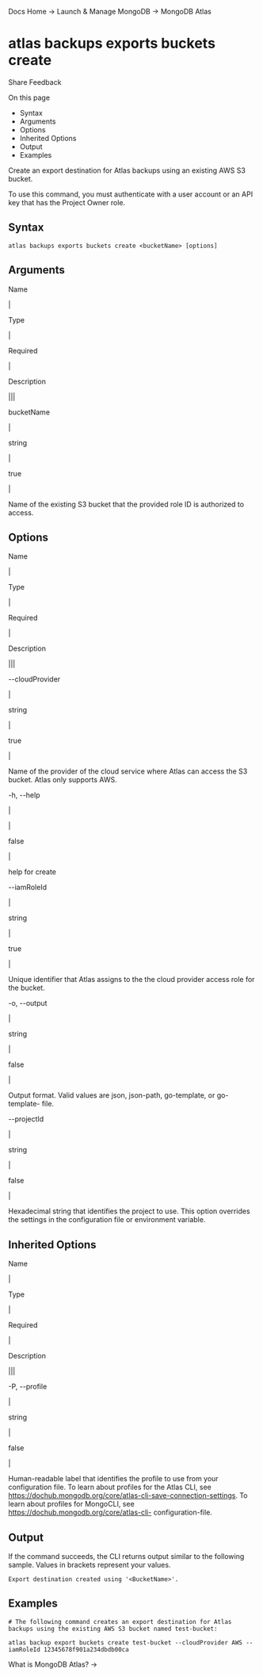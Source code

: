 Docs Home → Launch & Manage MongoDB → MongoDB Atlas

# atlas backups exports buckets create

Share Feedback

On this page

  * Syntax
  * Arguments
  * Options
  * Inherited Options
  * Output
  * Examples

Create an export destination for Atlas backups using an existing AWS S3
bucket.

To use this command, you must authenticate with a user account or an API key
that has the Project Owner role.

## Syntax

    
    
    atlas backups exports buckets create <bucketName> [options]  
      
  
## Arguments

Name

|

Type

|

Required

|

Description  
  
|||  
  
bucketName

|

string

|

true

|

Name of the existing S3 bucket that the provided role ID is authorized to
access.  
  
## Options

Name

|

Type

|

Required

|

Description  
  
|||  
  
\--cloudProvider

|

string

|

true

|

Name of the provider of the cloud service where Atlas can access the S3
bucket. Atlas only supports AWS.  
  
-h, --help

|

|

false

|

help for create  
  
\--iamRoleId

|

string

|

true

|

Unique identifier that Atlas assigns to the the cloud provider access role for
the bucket.  
  
-o, --output

|

string

|

false

|

Output format. Valid values are json, json-path, go-template, or go-template-
file.  
  
\--projectId

|

string

|

false

|

Hexadecimal string that identifies the project to use. This option overrides
the settings in the configuration file or environment variable.  
  
## Inherited Options

Name

|

Type

|

Required

|

Description  
  
|||  
  
-P, --profile

|

string

|

false

|

Human-readable label that identifies the profile to use from your
configuration file. To learn about profiles for the Atlas CLI, see
https://dochub.mongodb.org/core/atlas-cli-save-connection-settings. To learn
about profiles for MongoCLI, see https://dochub.mongodb.org/core/atlas-cli-
configuration-file.  
  
## Output

If the command succeeds, the CLI returns output similar to the following
sample. Values in brackets represent your values.

    
    
    Export destination created using '<BucketName>'.  
      
  
## Examples

    
    
    # The following command creates an export destination for Atlas backups using the existing AWS S3 bucket named test-bucket:  
      
    atlas backup export buckets create test-bucket --cloudProvider AWS --iamRoleId 12345678f901a234dbdb00ca  
  
What is MongoDB Atlas? →


